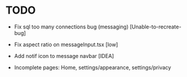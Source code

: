 # TODO
- Fix sql too many connections bug (messaging) [Unable-to-recreate-bug]
- Fix aspect ratio on messageInput.tsx [low]
- Add notif icon to message navbar [IDEA]

- Incomplete pages: Home, settings/appearance, settings/privacy

